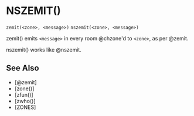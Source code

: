# NSZEMIT()
`zemit(<zone>, <message>)`
`nszemit(<zone>, <message>)`

  zemit() emits `<message>` in every room @chzone'd to `<zone>`, as per @zemit.

  nszemit() works like @nszemit.


## See Also
- [@zemit]
- [zone()]
- [zfun()]
- [zwho()]
- [ZONES]

